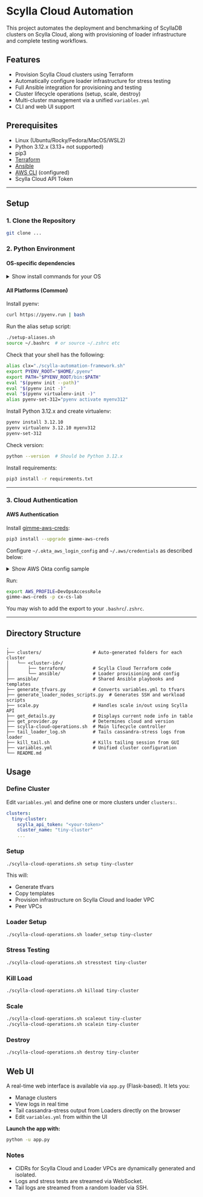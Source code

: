 # Scylla Cloud Automation

This project automates the deployment and benchmarking of ScyllaDB clusters on Scylla Cloud, along with provisioning of loader infrastructure and complete testing workflows.

## Features

- Provision Scylla Cloud clusters using Terraform
- Automatically configure loader infrastructure for stress testing
- Full Ansible integration for provisioning and testing
- Cluster lifecycle operations (setup, scale, destroy)
- Multi-cluster management via a unified `variables.yml`
- CLI and web UI support

## Prerequisites

- Linux (Ubuntu/Rocky/Fedora/MacOS/WSL2)
- Python 3.12.x (3.13+ not supported)
- pip3
- [Terraform](https://developer.hashicorp.com/terraform/tutorials/aws-get-started/install-cli)
- [Ansible](https://docs.ansible.com/ansible/latest/installation_guide/intro_installation.html#installing-and-upgrading-ansible-with-pipx)
- [AWS CLI](https://docs.aws.amazon.com/cli/latest/userguide/getting-started-install.html) (configured)
- Scylla Cloud API Token

---

## Setup

### 1. Clone the Repository

```bash
git clone ...
```

### 2. Python Environment

#### OS-specific dependencies

<details>
<summary>Show install commands for your OS</summary>

**Ubuntu/Debian/Mint**

```bash
sudo apt update
sudo apt install -y make build-essential libssl-dev zlib1g-dev \
libbz2-dev libreadline-dev libsqlite3-dev wget curl llvm \
libncursesw5-dev xz-utils tk-dev libxml2-dev libxmlsec1-dev \
libffi-dev liblzma-dev git
```

**Fedora**

```bash
sudo dnf install -y gcc gcc-c++ make zlib-devel bzip2 bzip2-devel \
readline-devel sqlite sqlite-devel openssl-devel xz xz-devel \
libffi-devel findutils tk-devel libuuid-devel libnsl2 git
```

**Rocky/CentOS/RHEL**

```bash
sudo dnf install -y epel-release
sudo dnf install -y gcc gcc-c++ make zlib-devel bzip2 bzip2-devel \
readline-devel sqlite sqlite-devel openssl-devel xz xz-devel \
libffi-devel findutils tk-devel libuuid-devel libnsl2 git
```

**Suse**

```bash
sudo zypper install -y gcc make zlib-devel bzip2 readline-devel \
sqlite3-devel openssl-devel xz xz-devel libffi-devel libnsl-devel \
libuuid-devel libtirpc-devel tk-devel wget git curl
```

**MacOS**

```bash
/bin/bash -c "$(curl -fsSL https://raw.githubusercontent.com/Homebrew/install/HEAD/install.sh)"
brew install openssl readline sqlite3 xz zlib bzip2 git
```

</details>

#### All Platforms (Common)

Install pyenv:

```bash
curl https://pyenv.run | bash
```

Run the alias setup script:

```bash
./setup-aliases.sh
source ~/.bashrc  # or source ~/.zshrc etc
```

Check that your shell has the following:

```bash
alias clx="./scylla-automation-framework.sh"
export PYENV_ROOT="$HOME/.pyenv"
export PATH="$PYENV_ROOT/bin:$PATH"
eval "$(pyenv init --path)"
eval "$(pyenv init -)"
eval "$(pyenv virtualenv-init -)"
alias pyenv-set-312="pyenv activate myenv312"
```

Install Python 3.12.x and create virtualenv:

```bash
pyenv install 3.12.10
pyenv virtualenv 3.12.10 myenv312
pyenv-set-312
```

Check version:

```bash
python --version  # Should be Python 3.12.x
```

Install requirements:

```bash
pip3 install -r requirements.txt
```

---

### 3. Cloud Authentication

#### AWS Authentication

Install [gimme-aws-creds](https://github.com/Nike-Inc/gimme-aws-creds):

```bash
pip3 install --upgrade gimme-aws-creds
```

Configure `~/.okta_aws_login_config` and `~/.aws/credentials` as described below:

<details>
<summary>Show AWS Okta config sample</summary>

```ini
[DEFAULT]
okta_org_url = https://scylladb.okta.com
client_id = 0oab7271m7nRkKmlw5d7
write_aws_creds = True
cred_profile = acc-role
okta_username = <your.name>@scylladb.com
app_url = https://scylladb.okta.com/home/amazon_aws/0oa2uxps59d96E5Cj5d7/272
remember_device = True
preferred_mfa_type = Okta
aws_default_duration = 21600

[cx-cs-lab]
inherits = DEFAULT
aws_rolename = arn:aws:iam::<account>:role/DevOpsAccessRole
cred_profile = DevOpsAccessRole
```

Add dummy credentials to `~/.aws/credentials`:

```ini
[DevOpsAccessRole]
aws_access_key_id = dummy
aws_secret_access_key = dummy
```
</details>

Run:

```bash
export AWS_PROFILE=DevOpsAccessRole
gimme-aws-creds -p cx-cs-lab
```
You may wish to add the export to your `.bashrc`/`.zshrc`.

---

## Directory Structure

```
.
├── clusters/                   # Auto-generated folders for each cluster
│   └── <cluster-id>/
│       ├── terraform/          # Scylla Cloud Terraform code
│       └── ansible/            # Loader provisioning and config
├── ansible/                    # Shared Ansible playbooks and templates
├── generate_tfvars.py          # Converts variables.yml to tfvars
├── generate_loader_nodes_scripts.py  # Generates SSH and workload scripts
├── scale.py                    # Handles scale in/out using Scylla API
├── get_details.py              # Displays current node info in table
├── get_provider.py             # Determines cloud and version
├── scylla-cloud-operations.sh  # Main lifecycle controller
├── tail_loader_log.sh          # Tails cassandra-stress logs from loader
├── kill_tail.sh                # Kills tailing session from GUI
├── variables.yml               # Unified cluster configuration
└── README.md
```

## Usage

### Define Cluster

Edit `variables.yml` and define one or more clusters under `clusters:`.

```yaml
clusters:
  tiny-cluster:
    scylla_api_token: "<your-token>"
    cluster_name: "tiny-cluster"
    ...
```

### Setup

```bash
./scylla-cloud-operations.sh setup tiny-cluster
```

This will:
- Generate tfvars
- Copy templates
- Provision infrastructure on Scylla Cloud and loader VPC
- Peer VPCs

### Loader Setup

```bash
./scylla-cloud-operations.sh loader_setup tiny-cluster
```

### Stress Testing

```bash
./scylla-cloud-operations.sh stresstest tiny-cluster
```

### Kill Load

```bash
./scylla-cloud-operations.sh kilload tiny-cluster
```

### Scale

```bash
./scylla-cloud-operations.sh scaleout tiny-cluster
./scylla-cloud-operations.sh scalein tiny-cluster
```

### Destroy

```bash
./scylla-cloud-operations.sh destroy tiny-cluster
```

## Web UI

A real-time web interface is available via `app.py` (Flask-based). It lets you:

- Manage clusters
- View logs in real time
- Tail cassandra-stress output from Loaders directly on the browser
- Edit `variables.yml` from within the UI

**Launch the app with:**

```bash
python -u app.py
```

### Notes

- CIDRs for Scylla Cloud and Loader VPCs are dynamically generated and isolated.
- Logs and stress tests are streamed via WebSocket.
- Tail logs are streamed from a random loader via SSH.
